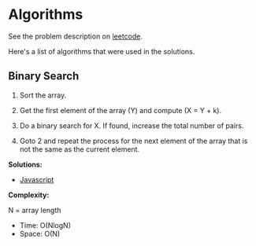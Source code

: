 # Algorithms

See the problem description on [leetcode](https://leetcode.com/problems/k-diff-pairs-in-an-array/).

Here's a list of algorithms that were used in the solutions.

## Binary Search

1. Sort the array.

2. Get the first element of the array (Y) and compute (X = Y + k).

3. Do a binary search for X. If found, increase the total number of pairs.

4. Goto 2 and repeat the process for the next element of the array that is not the same as the current element.

**Solutions:**

* [Javascript](javascript/532.js)

**Complexity:**

N = array length

* Time: O(NlogN)
* Space: O(N)
